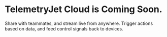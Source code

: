 # TelemetryJet Cloud is Coming Soon.
Share with teammates, and stream live from anywhere.
Trigger actions based on data, and feed control signals back to devices.
